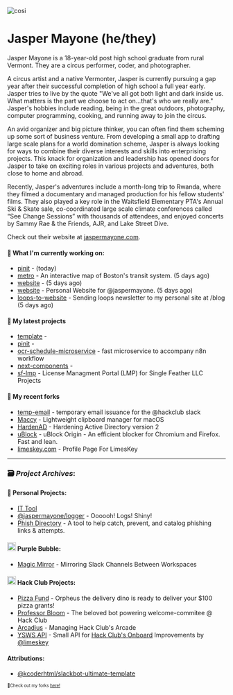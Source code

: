 ![cosi](https://github.com/jaspermayone/jaspermayone/assets/65788728/0597adb6-37c9-4db7-b6d8-1d7107b7bdd8)

# Jasper Mayone (he/they)

Jasper Mayone is a 18-year-old post high school graduate from rural Vermont. They are a circus performer, coder, and photographer.

A circus artist and a native Vermonter, Jasper is currently pursuing a gap year after their successful completion of high school a full year early. Jasper tries to live by the quote "We've all got both light and dark inside us. What matters is the part we choose to act on...that's who we really are." Jasper's hobbies include reading, being in the great outdoors, photography, computer programming, cooking, and running away to join the circus.

An avid organizer and big picture thinker, you can often find them scheming up some sort of business venture. From developing a small app to drafting large scale plans for a world domination scheme, Jasper is always looking for ways to combine their diverse interests and skills into enterprising projects. This knack for organization and leadership has opened doors for Jasper to take on exciting roles in various projects and adventures, both close to home and abroad.

Recently, Jasper's adventures include a month-long trip to Rwanda, where they filmed a documentary and managed production for his fellow students' films. They also played a key role in the Waitsfield Elementary PTA's Annual Ski & Skate sale, co-coordinated large scale climate conferences called “See Change Sessions” with thousands of attendees, and enjoyed concerts by Sammy Rae & the Friends, AJR, and Lake Street Dive.

Check out their website at [jaspermayone.com](https://jaspermayone.com).

#### 👷 What I'm currently working on:

- [pinit](https://github.com/jaspermayone/pinit) -  (today)
- [metro](https://github.com/jaspermayone/metro) - An interactive map of Boston's transit system. (5 days ago)
- [website](https://github.com/phish-directory/website) -  (5 days ago)
- [website](https://github.com/jaspermayone/website) - Personal Website for @jaspermayone. (5 days ago)
- [loops-to-website](https://github.com/jaspermayone/loops-to-website) - Sending loops newsletter to my personal site at /blog (5 days ago)

#### 🌱 My latest projects

- [template](https://github.com/jaspermayone/template) - 
- [pinit](https://github.com/jaspermayone/pinit) - 
- [ocr-schedule-microservice](https://github.com/jaspermayone/ocr-schedule-microservice) - fast microservice to accompany n8n workflow
- [next-components](https://github.com/jaspermayone/next-components) - 
- [sf-lmp](https://github.com/jaspermayone/sf-lmp) - License Managment Portal (LMP) for Single Feather LLC Projects

#### 🍴 My recent forks

- [temp-email](https://github.com/jaspermayone-forks/temp-email) - temporary email issuance for the @hackclub slack
- [Maccy](https://github.com/jaspermayone-forks/Maccy) - Lightweight clipboard manager for macOS
- [HardenAD](https://github.com/jaspermayone-forks/HardenAD) - Hardening Active Directory version 2
- [uBlock](https://github.com/jaspermayone-forks/uBlock) - uBlock Origin - An efficient blocker for Chromium and Firefox. Fast and lean.
- [limeskey.com](https://github.com/jaspermayone-forks/limeskey.com) - Profile Page For LimesKey

---

### 🗃️ _Project Archives_:

#### 🌱 Personal Projects:
- [IT Tool](https://github.com/jaspermayone/ittool)
- [@jaspermayone/logger](https://github.com/jaspermayone/logger) - Oooooh! Logs! Shiny!
- [Phish Directory](https://github.com/jaspermayone/phish.directory) - A tool to help catch, prevent, and catalog phishing links & attempts.

#### <img src="https://cdn.purplebubble.org/logo.png" width="20" height="20" /> Purple Bubble:
- [Magic Mirror](https://github.com/thepurplebubble/magic-mirror) - Mirroring Slack Channels Between Workspaces

#### <img src="https://assets.hackclub.com/icon-progress-rounded.png" width="20" height="20" /> Hack Club Projects:
- [Pizza Fund](https://github.com/hackclub/pizza-fund) - Orpheus the delivery dino is ready to deliver your $100 pizza grants!
- [Professor Bloom](https://github.com/hackclub/professor-bloom) - The beloved bot powering welcome-commitee @ Hack Club
- [Arcadius](https://github.com/hackclub/arcadius) - Managing Hack Club's Arcade
- [YSWS API](https://github.com/jaspermayone/ysws-api) - Small API for [Hack Club's Onboard](https://hackclub.com/onboard/) Improvements by [@limeskey](https://github.com/limeskey)

#### Attributions:
- [@kcoderhtml/slackbot-ultimate-template](https://github.com/kcoderhtml/slackbot-ultimate-template?tab=readme-ov-file#template-example)

<sup><sub>🍴Check out my forks [here!](https://github.com/jaspermayone-forks/why)</sub></sup>
